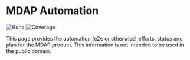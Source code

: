 # MDAP Automation
![Runs](https://badges.openebs.ci/badge/E2E%20runs-2-orange.svg)
![Coverage](https://badges.openebs.ci/badge/E2E%20coverage-2-green.svg)




This page provides the automation (e2e or otherwise) efforts, status and plan for the MDAP product. This information is not intended to be used in the public domain.
